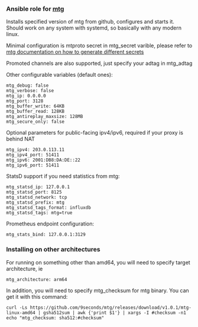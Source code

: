 ### Ansible role for [mtg](https://github.com/9seconds/mtg)
Installs specified version of mtg from github, configures and starts it.
Should work on any system with systemd, so basically with any modern linux.

Minimal configuration is mtproto secret in mtg_secret varible, please refer to [mtg documentation on how to generate different secrets](https://github.com/9seconds/mtg#configuration)

Promoted channels are also supported, just specify your adtag in mtg_adtag

Other configurable variables (default ones):
```
mtg_debug: false
mtg_verbose: false
mtg_ip: 0.0.0.0
mtg_port: 3128
mtg_buffer_write: 64KB
mtg_buffer_read: 128KB
mtg_antireplay_maxsize: 128MB
mtg_secure_only: false
```

Optional parameters for public-facing ipv4/ipv6, required if your proxy is behind NAT
```
mtg_ipv4: 203.0.113.11
mtg_ipv4_port: 51411
mtg_ipv6: 2001:DB8:DA:DE::22
mtg_ipv6_port: 51411
```

StatsD support if you need statistics from mtg:
```
mtg_statsd_ip: 127.0.0.1
mtg_statsd_port: 8125
mtg_statsd_network: tcp
mtg_statsd_prefix: mtg
mtg_statsd_tags_format: influxdb
mtg_statsd_tags: mtg=true
```

Prometheus endpoint configuration:
```
mtg_stats_bind: 127.0.0.1:3129
```

### Installing on other architectures
For running on something other than amd64, you will need to specify target architecture, ie

```
mtg_architecture: arm64
```

In addition, you will need to specify mtg_checksum for mtg binary. You can get it with this command:
```
curl -Ls https://github.com/9seconds/mtg/releases/download/v1.0.1/mtg-linux-amd64 | gsha512sum | awk {'print $1'} | xargs -I #checksum -n1 echo "mtg_checksum: sha512:#checksum"
```

